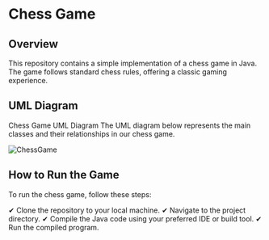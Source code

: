 # Chess Game

## Overview

This repository contains a simple implementation of a chess game in Java. 
The game follows standard chess rules, offering a classic gaming experience.

## UML Diagram
Chess Game UML Diagram
The UML diagram below represents the main classes and their relationships in our chess game.

![ChessGame](https://github.com/khalidboukhali/java-chess-game/assets/91028138/fb9d138f-41dd-4e50-95cf-2995fd70edc5)


## How to Run the Game
To run the chess game, follow these steps:

✔ Clone the repository to your local machine.
✔ Navigate to the project directory.
✔ Compile the Java code using your preferred IDE or build tool.
✔ Run the compiled program.
